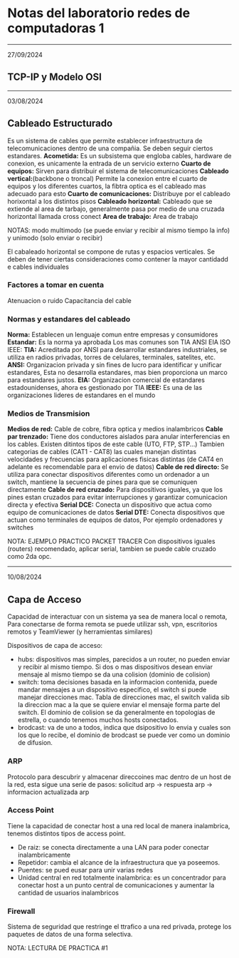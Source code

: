 # Notas del laboratorio redes de computadoras 1
---
27/09/2024
## TCP-IP y Modelo OSI 
--- 
03/08/2024
## Cableado Estructurado 
Es un sistema de cables que permite establecer infraestructura de telecomunicaciones dentro de una compañia. Se deben seguir ciertos estandares. 
**Acometida:** Es un subsistema que engloba cables, hardware de conexion, es unicamente la entrada de un servicio externo
**Cuarto de equipos:** Sirven para distribuir el sistema de telecomunicaciones 
**Cableado vertical:**(backbone o troncal) Permite la conexion entre el cuarto de equipos y los diferentes cuartos, la fibtra optica es el cableado mas adecuado para esto
**Cuarto de comunicaciones:** Distribuye por el cableado horixontal a los distintos pisos
**Cableado horizontal:** Cableado que se extiende al area de tarbajo, generalmente pasa por medio de una cruzada horizontal llamada cross conect
**Area de trabajo:** Area de trabajo

NOTAS: modo multimodo (se puede enviar y recibir al mismo tiempo la info) y unimodo (solo enviar o recibir)

El cabaleado horizontal se compone de rutas y espacios verticales. Se deben de tener ciertas consideraciones como contener la mayor cantidadd e cables individuales 

### Factores a tomar en cuenta 
Atenuacion o ruido
Capacitancia del cable
### Normas y estandares del cableado 
**Norma:** Establecen un lenguaje comun entre empresas y consumidores 
**Estandar:** Es la norma ya aprobada 
Los mas comunes son TIA ANSI EIA ISO IEEE:
**TIA:** Acreditada por ANSI para desarrollar estandares industriales, se utiliza en radios privadas, torres de celulares, terminales, satelites, etc.
**ANSI:** Organizacion privada y sin fines de lucro para identificar y unificar estandares, Esta no desarrolla estandares, mas bien proporciona un marco para estandares justos.
**EIA:** Organizacion comercial de estandares estadounidenses, ahora es gestionado por TIA
**IEEE:** Es una de las organizaciones lideres de estandares en el mundo 

### Medios de Transmision
**Medios de red:** Cable de cobre, fibra optica y medios inalambricos 
**Cable par trenzado:** Tiene dos conductores aislados para anular interferencias en los cables. Existen ditintos tipos de este cable (UTO, FTP, STP...) Tambien categorias de cables (CAT1 - CAT8) las cuales manejan distintas velocidades y frecuencias para aplicaciones fisicas distintas (de CAT4 en adelante es recomendable para el envio de datos)
**Cable de red directo:** Se utiliza para conectar dispositivos diferentes como un ordenador a un switch, mantiene la secuencia de pines para que se comuniquen directamente 
**Cable de red cruzado:** Para dispositivos iguales, ya que los pines estan cruzados para evitar interrupciones y garantizar comunicacion directa y efectiva
**Serial DCE:** Conecta un dispositivo que actua como equipo de comunicaciones de datos
**Serial DTE:** Conecta dispositivos que actuan como terminales de equipos de datos, Por ejemplo ordenadores y switches

NOTA: EJEMPLO PRACTICO PACKET TRACER
Con dispositivos iguales (routers) recomendado, aplicar serial, tambien se puede cable cruzado como 2da opc.

---
10/08/2024
## Capa de Acceso 
Capacidad de interactuar con un sistema ya sea de manera local o remota, Para conectarse de forma remota se puede utilizar ssh, vpn, escritorios remotos y TeamViewer (y herramientas similares)

Dispositivos de capa de acceso:
- hubs: dispositivos mas simples, parecidos a un router, no pueden enviar y recibir al mismo tiempo.
  Si dos o mas dispositivos desean enviar mensaje al mismo tiempo se da una colision (dominio de colision)
- switch: toma decisiones basada en la informacion contenida, puede mandar mensajes a un dispositivo especifico, el switch si puede manejar direcciones mac.
  Tabla de direcciones mac, el switch valida sib la direccion mac a la que se quiere enviar el mensaje forma parte del switch.
  El dominio de colision se da generalmente en topologias de estrella, o cuando tenemos muchos hosts conectados.
- brodcast: va de uno a todos, indica que dsipositivo lo envia y cuales son los que lo recibe, el dominio de brodcast se puede ver como un dominio de difusion. 
### ARP 
Protocolo para descubrir y almacenar direccoines mac dentro de un host de la red, esta sigue una serie de pasos:
solicitud arp -> respuesta arp -> informacion actualizada arp
### Access Point
Tiene la capacidad de conectar host a una red local de manera inalambrica, tenemos distintos tipos de access point.
- De raiz: se conecta directamente a una LAN para poder conectar inalambricamente
- Repetidor: cambia el alcance de la infraestructura que ya poseemos. 
- Puentes: se pued eusar para unir varias redes
- Unidad central en red totalmente inalambrica: es un concentrador para conectar host a un punto central de comunicaciones y aumentar la cantidad de usuarios inalambricos
### Firewall
Sistema de seguridad que restringe el ttrafico a una red privada, protege los paquetes de datos de una forma selectiva.

NOTA: LECTURA DE PRACTICA #1 